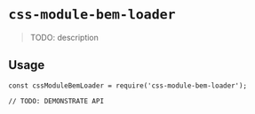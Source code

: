 # `css-module-bem-loader`

> TODO: description

## Usage

```
const cssModuleBemLoader = require('css-module-bem-loader');

// TODO: DEMONSTRATE API
```
